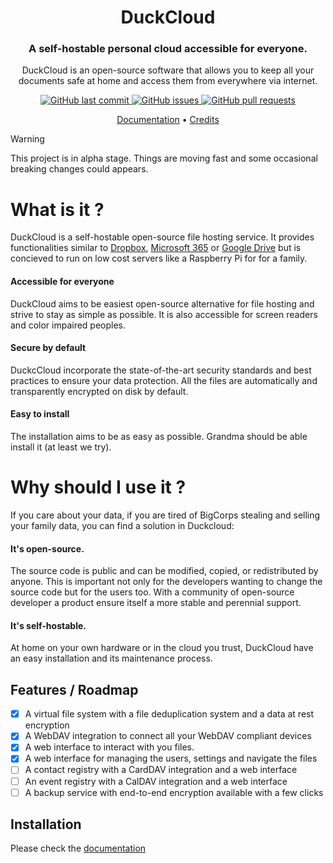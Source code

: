 <div align="center">

# DuckCloud

<h3 align='center'> A self-hostable personal cloud accessible for everyone. </h3>

DuckCloud is an open-source software that allows you to keep all your documents safe at home
and access them from everywhere via internet.<br/>

<p align="center">
    <a href="https://github.com/theduckcompany/duckcloud/commits/master">
    <img src="https://img.shields.io/github/last-commit/theduckcompany/duckcloud.svg?style=flat-square&logo=github&logoColor=white"
         alt="GitHub last commit">
    <a href="https://github.com/theduckcompany/duckcloud/issues">
    <img src="https://img.shields.io/github/issues-raw/theduckcompany/duckcloud.svg?style=flat-square&logo=github&logoColor=white"
         alt="GitHub issues">
    <a href="https://github.com/theduckcompany/duckcloud/pulls">
    <img src="https://img.shields.io/github/issues-pr-raw/theduckcompany/duckcloud.svg?style=flat-square&logo=github&logoColor=white"
         alt="GitHub pull requests">
</p>
      
<p align="center">
  <a href="https://docs.duckcloud.fr">Documentation</a> •
  <a href="https://docs.duckcloud.fr/credits/">Credits</a>
</p>

</div>


> [!WARNING]  
> This project is in alpha stage. Things are moving fast and some occasional breaking changes could appears.

# What is it ?

DuckCloud is a self-hostable open-source file hosting service. It provides functionalities similar to [Dropbox][1],
[Microsoft 365][2] or [Google Drive][3] but is concieved to run on low cost servers like a Raspberry Pi for for
a family.

#### Accessible for everyone

DuckCloud aims to be easiest open-source alternative for file hosting and strive to stay as simple as possible. 
It is also accessible for screen readers and color impaired peoples.

#### Secure by default

DuckcCloud incorporate the state-of-the-art security standards and best practices to ensure your data
protection. All the files are automatically and transparently encrypted on disk by default.

#### Easy to install 

The installation aims to be as easy as possible. Grandma should be able install it (at least we try).

# Why should I use it ?

If you care about your data, if you are tired of BigCorps stealing and selling your family data, you
can find a solution in Duckcloud:

#### It's open-source. 

The source code is public and can be modified, copied, or redistributed by anyone. This is important not 
only for the developers wanting to change the source code but for the users too. With a community of 
open-source developer a product ensure itself a more stable and perennial support.

#### It's self-hostable.

At home on your own hardware or in the cloud you trust, DuckCloud have an easy installation and its maintenance 
process.




## Features / Roadmap
- [x] A virtual file system with a file deduplication system and a data at rest encryption
- [x] A WebDAV integration to connect all your WebDAV compliant devices 
- [x] A web interface to interact with you files.
- [x] A web interface for managing the users, settings and navigate the files
- [ ] A contact registry with a CardDAV integration and a web interface
- [ ] An event registry with a CalDAV integration and a web interface
- [ ] A backup service with end-to-end encryption available with a few clicks

## Installation

Please check the [documentation](https://docs.duckcloud.fr/installation-guide/introduction/)

[1]: https://en.wikipedia.org/wiki/Dropbox
[2]: https://en.wikipedia.org/wiki/Microsoft_365
[3]: https://en.wikipedia.org/wiki/Google_Drive
